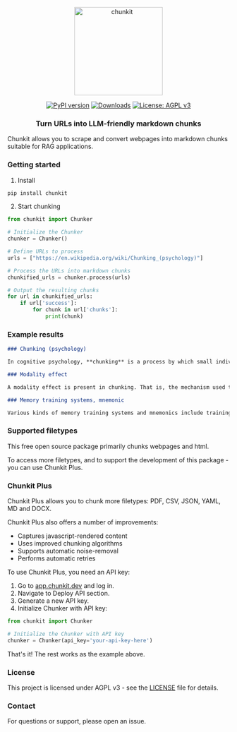 <p align="center">
  <img src="https://raw.githubusercontent.com/hypergrok/chunkit/main/chn.png" alt="chunkit" width="200"/>
</p>

<div align="center">
  <a href="https://badge.fury.io/py/chunkit"><img src="https://badge.fury.io/py/chunkit.svg" alt="PyPI version" /></a>
  <a href="https://pepy.tech/project/chunkit"><img src="https://pepy.tech/badge/chunkit" alt="Downloads" /></a>
  <a href="https://www.gnu.org/licenses/agpl-3.0.html"><img src="https://img.shields.io/badge/License-AGPL%20v3-blue.svg" alt="License: AGPL v3" /></a>
</div>

<h3 align="center">Turn URLs into LLM-friendly markdown chunks</h3>

Chunkit allows you to scrape and convert webpages into markdown chunks suitable for RAG applications.

### Getting started

1) Install

```bash
pip install chunkit
```

2) Start chunking

```python
from chunkit import Chunker

# Initialize the Chunker
chunker = Chunker()

# Define URLs to process
urls = ["https://en.wikipedia.org/wiki/Chunking_(psychology)"]

# Process the URLs into markdown chunks
chunkified_urls = chunker.process(urls)

# Output the resulting chunks
for url in chunkified_urls:
    if url['success']:
        for chunk in url['chunks']:
            print(chunk)
```
### Example results
```markdown
### Chunking (psychology)

In cognitive psychology, **chunking** is a process by which small individual pieces of a set of information are bound together to create a meaningful whole later on in memory. The chunks, by which the information is grouped, are meant to improve short-term retention of the material, thus bypassing the limited capacity of working memory...
```
```markdown
### Modality effect

A modality effect is present in chunking. That is, the mechanism used to convey the list of items to the individual affects how much "chunking" occurs. Experimentally, it has been found that auditory presentation results in a larger amount of grouping in the responses of individuals than visual presentation does...
```
```markdown
### Memory training systems, mnemonic

Various kinds of memory training systems and mnemonics include training and drills in specially-designed recoding or chunking schemes. Such systems existed before Miller's paper, but there was no convenient term to describe the general strategy and no substantive and reliable research...
```

### Supported filetypes

This free open source package primarily chunks webpages and html.

To access more filetypes, and to support the development of this package - you can use Chunkit Plus.

### Chunkit Plus

Chunkit Plus allows you to chunk more filetypes: PDF, CSV, JSON, YAML, MD and DOCX.

Chunkit Plus also offers a number of improvements:

* Captures javascript-rendered content
* Uses improved chunking algorithms
* Supports automatic noise-removal
* Performs automatic retries

To use Chunkit Plus, you need an API key:

1. Go to [app.chunkit.dev](https://app.chunkit.dev) and log in.
2. Navigate to Deploy API section.
3. Generate a new API key.
4. Initialize Chunker with API key:

```python
from chunkit import Chunker

# Initialize the Chunker with API key
chunker = Chunker(api_key='your-api-key-here')
```
That's it! The rest works as the example above.
### License

This project is licensed under AGPL v3 - see the [LICENSE](LICENSE) file for details.

### Contact

For questions or support, please open an issue. 